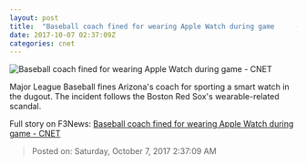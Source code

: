 ```yaml
---
layout: post
title:  "Baseball coach fined for wearing Apple Watch during game     - CNET"
date: 2017-10-07 02:37:09Z
categories: cnet
---
```


![Baseball coach fined for wearing Apple Watch during game     - CNET](https://cnet4.cbsistatic.com/img/ZCxKJMI89eR65O_I0oiH1WTXbAI=/670x503/2017/10/06/d26b52be-48d2-4ef6-b869-72137c90189c/d-backs-apple-watch.jpg)

Major League Baseball fines Arizona's coach for sporting a smart watch in the dugout. The incident follows the Boston Red Sox's wearable-related scandal.


Full story on F3News: [Baseball coach fined for wearing Apple Watch during game     - CNET](http://www.f3nws.com/n/ehfxHC)

> Posted on: Saturday, October 7, 2017 2:37:09 AM
